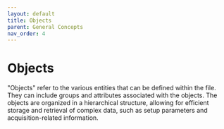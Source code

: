 ```yaml
---
layout: default
title: Objects
parent: General Concepts
nav_order: 4
---
```


# Objects

"Objects" refer to the various entities that can be defined within the file. They can include groups and attributes associated with the objects. The objects are organized in a hierarchical structure, allowing for efficient storage and retrieval of complex data, such as setup parameters and acquisition-related information.
